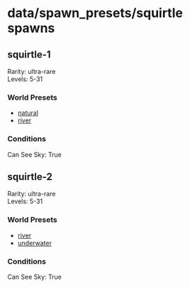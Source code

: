 # data/spawn_presets/squirtle spawns  
  
## squirtle-1  
Rarity: ultra-rare  
Levels: 5-31  
  
### World Presets  
* [natural](/data/spawn_data/natural.md)  
* [river](/data/spawn_data/river.md)  
  
### Conditions  
Can See Sky: True  
  
## squirtle-2  
Rarity: ultra-rare  
Levels: 5-31  
  
### World Presets  
* [river](/data/spawn_data/river.md)  
* [underwater](/data/spawn_data/underwater.md)  
  
### Conditions  
Can See Sky: True  
